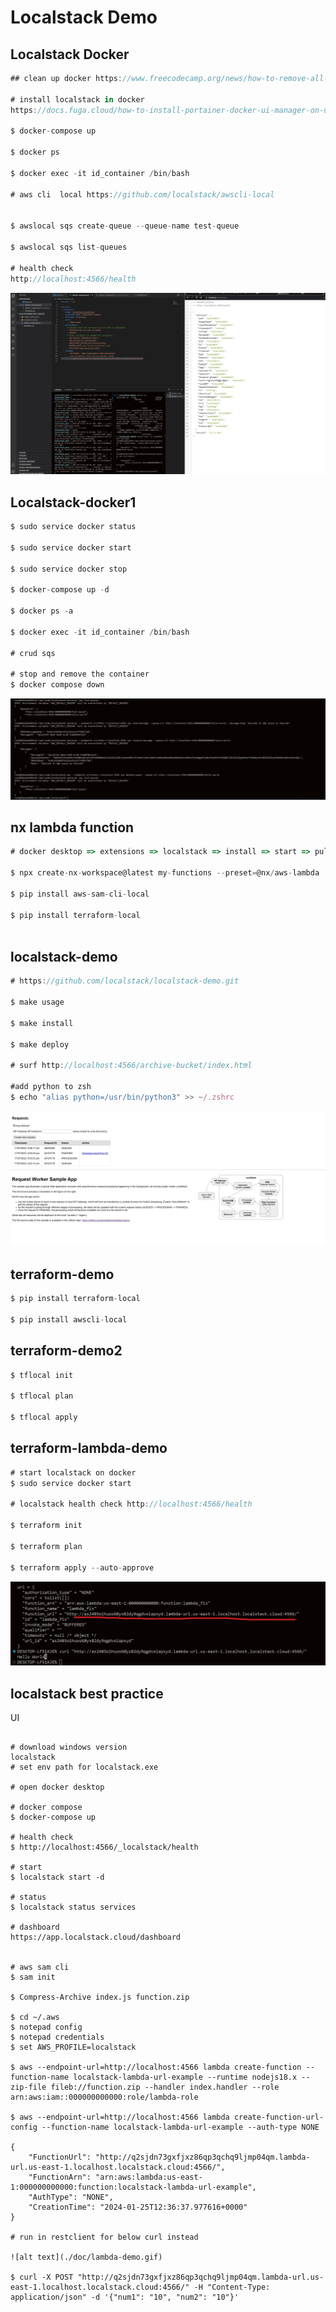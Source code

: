 # Localstack Demo

## Localstack Docker

```javascript
## clean up docker https://www.freecodecamp.org/news/how-to-remove-all-docker-images-a-docker-cleanup-guide/

# install localstack in docker
https://docs.fuga.cloud/how-to-install-portainer-docker-ui-manager-on-ubuntu-20.04-18.04-16.04

$ docker-compose up

$ docker ps

$ docker exec -it id_container /bin/bash

# aws cli  local https://github.com/localstack/awscli-local


$ awslocal sqs create-queue --queue-name test-queue

$ awslocal sqs list-queues

# health check
http://localhost:4566/health

```

![alt text](./doc/localstack-health.jpg)

## Localstack-docker1

```javascript
$ sudo service docker status

$ sudo service docker start

$ sudo service docker stop

$ docker-compose up -d

$ docker ps -a

$ docker exec -it id_container /bin/bash

# crud sqs

# stop and remove the container
$ docker compose down
```

![crud sqs](./doc/sqs-demo.jpg)

## nx lambda function

```javascript
# docker desktop => extensions => localstack => install => start => pull localstack

$ npx create-nx-workspace@latest my-functions --preset=@nx/aws-lambda

$ pip install aws-sam-cli-local

$ pip install terraform-local



```

## localstack-demo

```javascript
# https://github.com/localstack/localstack-demo.git

$ make usage

$ make install

$ make deploy

# surf http://localhost:4566/archive-bucket/index.html

#add python to zsh
$ echo "alias python=/usr/bin/python3" >> ~/.zshrc

```

![crud sqs](./doc/localstack-demo.jpg)

## terraform-demo

```javascript
$ pip install terraform-local

$ pip install awscli-local
```

## terraform-demo2

```javascript
$ tflocal init

$ tflocal plan

$ tflocal apply
```

## terraform-lambda-demo

```javascript
# start localstack on docker
$ sudo service docker start

# localstack health check http://localhost:4566/health

$ terraform init

$ terraform plan

$ terraform apply --auto-approve
```

![terraform-lambda-demo](./doc/terraform-lambda-demo.jpg)


## localstack best practice

UI

```dotnetcli

# download windows version
localstack
# set env path for localstack.exe

# open docker desktop

# docker compose
$ docker-compose up

# health check
$ http://localhost:4566/_localstack/health

# start
$ localstack start -d

# status
$ localstack status services

# dashboard
https://app.localstack.cloud/dashboard


# aws sam cli
$ sam init

$ Compress-Archive index.js function.zip

$ cd ~/.aws
$ notepad config
$ notepad credentials
$ set AWS_PROFILE=localstack

$ aws --endpoint-url=http://localhost:4566 lambda create-function --function-name localstack-lambda-url-example --runtime nodejs18.x --zip-file fileb://function.zip --handler index.handler --role arn:aws:iam::000000000000:role/lambda-role 

$ aws --endpoint-url=http://localhost:4566 lambda create-function-url-config --function-name localstack-lambda-url-example --auth-type NONE

{
    "FunctionUrl": "http://q2sjdn73gxfjxz86qp3qchq9ljmp04qm.lambda-url.us-east-1.localhost.localstack.cloud:4566/",
    "FunctionArn": "arn:aws:lambda:us-east-1:000000000000:function:localstack-lambda-url-example",
    "AuthType": "NONE",
    "CreationTime": "2024-01-25T12:36:37.977616+0000"
}

# run in restclient for below curl instead

![alt text](./doc/lambda-demo.gif)

$ curl -X POST "http://q2sjdn73gxfjxz86qp3qchq9ljmp04qm.lambda-url.us-east-1.localhost.localstack.cloud:4566/" -H "Content-Type: application/json" -d '{"num1": "10", "num2": "10"}'

```